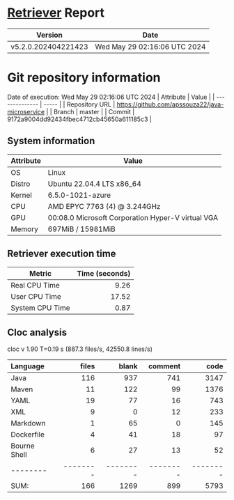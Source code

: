 # [Retriever](https://github.com/PalladioSimulator/Palladio-ReverseEngineering-Retriever) Report
| Version | Date |
| ------- | ---- |
| v5.2.0.202404221423 | Wed May 29 02:16:06 UTC 2024 |

# Git repository information
Date of execution: Wed May 29 02:16:06 UTC 2024
|    Attribute   | Value |
| -------------- | ----- |
| Repository URL | https://github.com/apssouza22/java-microservice |
| Branch         | master |
| Commit         | 9172a9004dd92434fbec4712cb45650a611185c3 |


## System information
| Attribute | Value |
| --------- | ----- |
| OS | Linux  |
| Distro | Ubuntu 22.04.4 LTS x86_64  |
| Kernel | 6.5.0-1021-azure  |
| CPU | AMD EPYC 7763 (4) @ 3.244GHz  |
| GPU | 00:08.0 Microsoft Corporation Hyper-V virtual VGA  |
| Memory | 697MiB / 15981MiB  |

## Retriever execution time
| Metric | Time (seconds) |
| --- | ---: |
| Real CPU Time | 9.26 |
| User CPU Time | 17.52 |
| System CPU Time | 0.87 |
<!--
Explainations:
- __Real CPU Time__: actual time the command has run (can be less than total time spent in user and system mode for multi-threaded processes)
- __User CPU Time__: time the command has spent running in user mode
- __System CPU Time__: time the command has spent running in system or kernel mode
-->

## Cloc analysis
cloc v 1.90  T=0.19 s (887.3 files/s, 42550.8 lines/s)

Language|files|blank|comment|code
:-------|-------:|-------:|-------:|-------:
Java|116|937|741|3147
Maven|11|122|99|1376
YAML|19|77|16|743
XML|9|0|12|233
Markdown|1|65|0|145
Dockerfile|4|41|18|97
Bourne Shell|6|27|13|52
--------|--------|--------|--------|--------
SUM:|166|1269|899|5793
